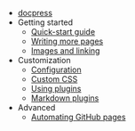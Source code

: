 * [docpress](../README.md)
* Getting started
  * [Quick-start guide](getting-started/quickstart.md)
  * [Writing more pages](getting-started/more-pages.md)
  * [Images and linking](getting-started/images-and-linking.md)
* Customization
  * [Configuration](customization/config.md)
  * [Custom CSS](customization/custom-css.md)
  * [Using plugins](customization/plugins.md)
  * [Markdown plugins](customization/markdown-plugins.md)
* Advanced
  * [Automating GitHub pages](advanced/gh-pages.md)
